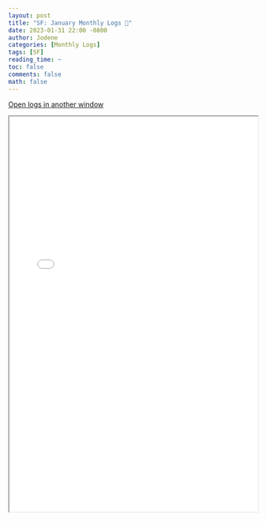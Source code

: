 ```yaml
---
layout: post
title: "SF: January Monthly Logs 📜"
date: 2023-01-31 22:00 -0800
author: Jodene
categories: [Monthly Logs]
tags: [SF]
reading_time: ~
toc: false
comments: false
math: false
---
```


<a href="/assets/logs/2023/January/monthly/index.html#Strike%20Force%20January%202023" target="_blank">Open logs in another window</a>

<iframe src="/assets/logs/2023/January/monthly/index.html#Strike%20Force%20January%202023" width="100%" height="800" style="display:block; margin: 0 auto;"> </iframe>
